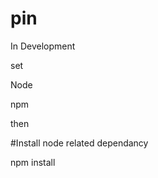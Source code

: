 # pin

In Development 

set 

Node 

npm 

then

#Install node related dependancy

npm install





